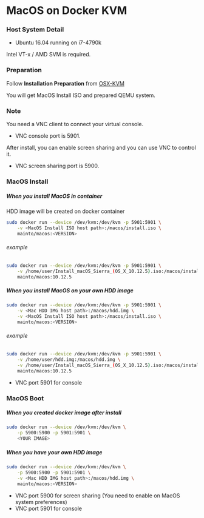 # MacOS on Docker KVM

### Host System Detail
* Ubuntu 16.04 running on i7-4790k

Intel VT-x / AMD SVM is required.



### Preparation
Follow **Installation Preparation** from [OSX-KVM](https://github.com/kholia/OSX-KVM)

You will get MacOS Install ISO and prepared QEMU system.

### Note
You need a VNC client to connect your virtual console.
- VNC console port is 5901.

After install, you can enable screen sharing and you can use VNC to control it.
- VNC screen sharing port is 5900.

### MacOS Install

##### When you install MacOS in container
HDD image will be created on docker container
```sh
sudo docker run --device /dev/kvm:/dev/kvm -p 5901:5901 \
    -v <MacOS Install ISO host path>:/macos/install.iso \
    mainto/macos:<VERSION>
```
###### example
```sh
sudo docker run --device /dev/kvm:/dev/kvm -p 5901:5901 \
    -v /home/user/Install_macOS_Sierra_(OS_X_10.12.5).iso:/macos/install.iso \
    mainto/macos:10.12.5
```

##### When you install MacOS on your own HDD image
```sh
sudo docker run --device /dev/kvm:/dev/kvm -p 5901:5901 \
    -v <Mac HDD IMG host path>:/macos/hdd.img \
    -v <MacOS Install ISO host path>:/macos/install.iso \
    mainto/macos:<VERSION>
```
###### example
```sh
sudo docker run --device /dev/kvm:/dev/kvm -p 5901:5901 \
    -v /home/user/hdd.img:/macos/hdd.img \
    -v /home/user/Install_macOS_Sierra_(OS_X_10.12.5).iso:/macos/install.iso \
    mainto/macos:10.12.5
```
* VNC port 5901 for console

### MacOS Boot

##### When you created docker image after install
```sh
sudo docker run --device /dev/kvm:/dev/kvm \
    -p 5900:5900 -p 5901:5901 \ 
    <YOUR IMAGE>
```

##### When you have your own HDD image
```sh
sudo docker run --device /dev/kvm:/dev/kvm \
    -p 5900:5900 -p 5901:5901 \
    -v <Mac HDD IMG host path>:/macos/hdd.img \
    mainto/macos:<VERSION>
```
* VNC port 5900 for screen sharing (You need to enable on MacOS system preferences)
* VNC port 5901 for console
